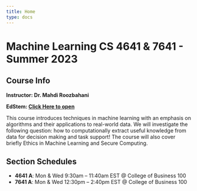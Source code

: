 ```yaml
---
title: Home
type: docs
---
```


# Machine Learning CS 4641 & 7641 - Summer 2023

## Course Info

**Instructor: Dr. Mahdi Roozbahani**

**EdStem: <a href="https://edstem.org/us/courses/39507/discussion/" target="_blank">Click Here to open</a>**

This course introduces techniques in machine learning with an emphasis on algorithms and their applications to real-world data. We will investigate the following question: how to computationally extract useful knowledge from data for decision making and task support! The course will also cover briefly Ethics in Machine Learning and Secure Computing.

## Section Schedules
- **4641 A**: Mon & Wed 9:30am – 11:40am EST @ College of Business 100
- **7641 A**: Mon & Wed 12:30pm – 2:40pm EST @ College of Business 100
